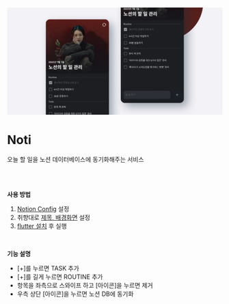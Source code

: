 ![cover](./assets/cover.png)

# Noti

오늘 할 일을 노션 데이터베이스에 동기화해주는 서비스

<br/>
<br/>

**사용 방법**

1. [Notion Config](./lib/notion/notion_config.exam.dart) 설정
2. 취향대로 [제목, 배경화면](./lib/styles/brand.dart) 설정
3. [flutter 설치](https://docs.flutter.dev/get-started) 후 실행

<br/>

**기능 설명**

- [+]를 누르면 TASK 추가
- [+]를 길게 누르면 ROUTINE 추가
- 항목을 좌측으로 스와이프 하고 [아이콘]을 누르면 제거
- 우측 상단 [아이콘]을 누르면 노션 DB에 동기화
